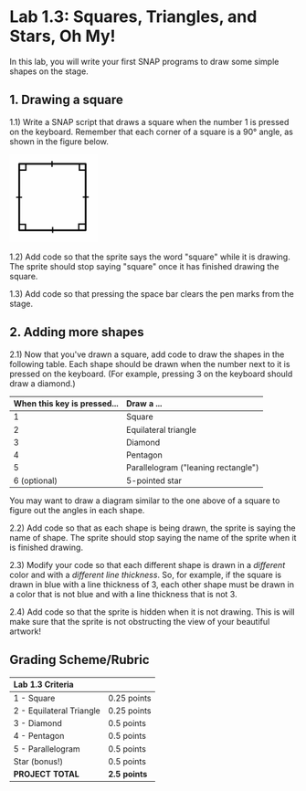 # Lab 1.3: Squares, Triangles, and Stars, Oh My!

In this lab, you will write your first SNAP programs to draw some simple shapes on the stage.

## 1. Drawing a square

1.1\) Write a SNAP script that draws a square when the number 1 is pressed on the keyboard. Remember that each corner of a square is a 90° angle, as shown in the figure below.

![square diagram](../../.gitbook/assets/90degreesquare.PNG)

1.2\) Add code so that the sprite says the word "square" while it is drawing. The sprite should stop saying "square" once it has finished drawing the square.

1.3\) Add code so that pressing the space bar clears the pen marks from the stage.

## 2. Adding more shapes

2.1\) Now that you've drawn a square, add code to draw the shapes in the following table. Each shape should be drawn when the number next to it is pressed on the keyboard. \(For example, pressing 3 on the keyboard should draw a diamond.\)

| When this key is pressed... | Draw a ... |
| :--- | :--- |
| 1 | Square |
| 2 | Equilateral triangle |
| 3 | Diamond |
| 4 | Pentagon |
| 5 | Parallelogram \("leaning rectangle"\) |
| 6 \(optional\) | 5-pointed star |

You may want to draw a diagram similar to the one above of a square to figure out the angles in each shape.

2.2\) Add code so that as each shape is being drawn, the sprite is saying the name of shape. The sprite should stop saying the name of the sprite when it is finished drawing.

2.3\) Modify your code so that each different shape is drawn in a _different_ color and with a _different line thickness_. So, for example, if the square is drawn in blue with a line thickness of 3, each other shape must be drawn in a color that is not blue and with a line thickness that is not 3.

2.4\) Add code so that the sprite is hidden when it is not drawing. This is will make sure that the sprite is not obstructing the view of your beautiful artwork!

## Grading Scheme/Rubric

| **Lab 1.3 Criteria** |  |
| :--- | :--- |
| 1 - Square | 0.25 points |
| 2 - Equilateral Triangle | 0.25 points |
| 3 - Diamond | 0.5 points |
| 4 - Pentagon | 0.5 points |
| 5 - Parallelogram | 0.5 points |
| Star \(bonus!\) | 0.5 points |
| **PROJECT TOTAL** | **2.5 points** |

